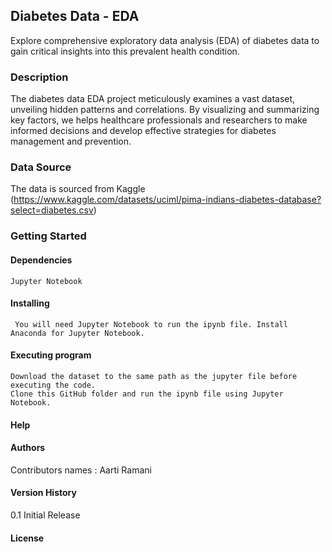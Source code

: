 ## Diabetes Data - EDA
Explore comprehensive exploratory data analysis (EDA) of diabetes data to gain critical insights into this prevalent health condition.

### Description
The diabetes data EDA project meticulously examines a vast dataset, unveiling hidden patterns and correlations. By visualizing and summarizing key factors, we helps healthcare professionals and researchers to make informed decisions and develop effective strategies for diabetes management and prevention. 
 
### Data Source 
The data is sourced from Kaggle (https://www.kaggle.com/datasets/uciml/pima-indians-diabetes-database?select=diabetes.csv)

### Getting Started
  #### Dependencies
    Jupyter Notebook
  #### Installing
     You will need Jupyter Notebook to run the ipynb file. Install Anaconda for Jupyter Notebook.
  #### Executing program
    Download the dataset to the same path as the jupyter file before executing the code.
	Clone this GitHub folder and run the ipynb file using Jupyter Notebook. 
    
  #### Help
  #### Authors
  Contributors names : Aarti Ramani
  #### Version History
  0.1 Initial Release
  #### License

